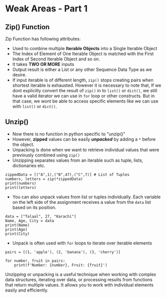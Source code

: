 # Weak Areas - Part 1
## Zip() Function
Zip Function has following attributes:
* Used to combine multiple **Iterable Objects** into a Single Iterable Object
* The Index of Element of One Iterable Object is matched with the First Index of Second Iterable Object and so on. 
* It takes **TWO OR MORE** inputs 
* Output result is either a List or any other Sequence Data Type as we desire. 
* If input iterable is of different length, `zip()` stops creating pairs when shortest iterable is exhausted. 
However it is necessary to note that, If we dont explicitly convert the result of `zip()` in to `list()` or `dict()`, we still have a valid iterator we can use in `for` loop or other constructs. But in that case, we wont be able to access specific elements like we can use with `list()` or `dict()`. 

## Unzip()
* Now there is no function in python specific to "unzip()"
* However, **zipped** values can be easily ***unpacked*** by adding a `*` before the object.
* Unpacking is done when we want to retrieve individual values that were previously combined using `zip()`
* Unzipping separates values from an iterable such as tuple, lists, dictionaries etc.
```
zippedData = [("A",1),("B",47),("C",7)] # List of Tuples
numbers, letters = zip(*zippedData)
print(numbers)
print(letters)
```
* You can also unpack values from list or tuples individually. Each variable on the left side of the assignment receives a value from the `data` list based on its position.
```
data = ["Talaal", 27, "Karachi"]
Name, Age, City = data
print(Name)
print(Age)
print(City)
```
* Unpack is often used with `for` loops to iterate over iterable elements
```
pairs = [(1, 'apple'), (2, 'banana'), (3, 'cherry')]

for number, fruit in pairs:
    print(f'Number: {number}, Fruit: {fruit}')
```
Unzipping or unpacking is a useful technique when working with complex data structures, iterating over data, or processing results from functions that return multiple values. It allows you to work with individual elements easily and efficiently.
